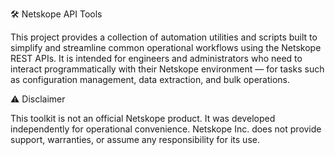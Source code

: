 🛠️ Netskope API Tools

This project provides a collection of automation utilities and scripts built to simplify and streamline common operational workflows using the Netskope REST APIs.
It is intended for engineers and administrators who need to interact programmatically with their Netskope environment — for tasks such as configuration management, data extraction, and bulk operations.

⚠️ Disclaimer

This toolkit is not an official Netskope product.
It was developed independently for operational convenience. Netskope Inc. does not provide support, warranties, or assume any responsibility for its use.
